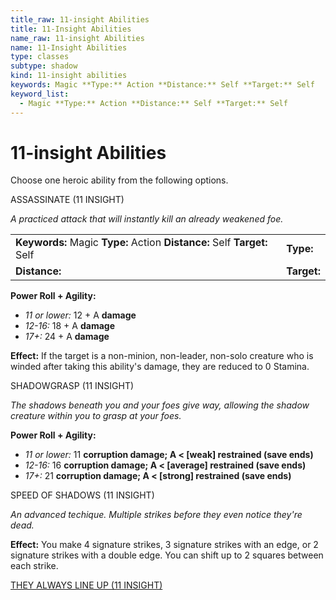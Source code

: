 ```yaml
---
title_raw: 11-insight Abilities
title: 11-Insight Abilities
name_raw: 11-insight Abilities
name: 11-Insight Abilities
type: classes
subtype: shadow
kind: 11-insight abilities
keywords: Magic **Type:** Action **Distance:** Self **Target:** Self
keyword_list:
  - Magic **Type:** Action **Distance:** Self **Target:** Self
---
```


# 11-insight Abilities

Choose one heroic ability from the following options.

ASSASSINATE (11 INSIGHT)

*A practiced attack that will instantly kill an already weakened foe.*

|                                                                          |             |
| :----------------------------------------------------------------------- | :---------- |
| **Keywords:** Magic **Type:** Action **Distance:** Self **Target:** Self | **Type:**   |
| **Distance:**                                                            | **Target:** |

**Power Roll + Agility:**

- *11 or lower:* 12 + A **damage**
- *12-16:* 18 + A **damage**
- *17+:* 24 + A **damage**

**Effect:** If the target is a non-minion, non-leader, non-solo creature who is winded after taking this ability's damage, they are reduced to 0 Stamina.

SHADOWGRASP (11 INSIGHT)

*The shadows beneath you and your foes give way, allowing the shadow creature within you to grasp at your foes.*

**Power Roll + Agility:**

- *11 or lower:* 11 **corruption damage; A \< \[weak\] restrained (save ends)**
- *12-16:* 16 **corruption damage; A \< \[average\] restrained (save ends)**
- *17+:* 21 **corruption damage; A \< \[strong\] restrained (save ends)**

SPEED OF SHADOWS (11 INSIGHT)

*An advanced techique. Multiple strikes before they even notice they're dead.*

**Effect:** You make 4 signature strikes, 3 signature strikes with an edge, or 2 signature strikes with a double edge. You can shift up to 2 squares between each strike.

[THEY ALWAYS LINE UP (11 INSIGHT)](./They%20Always%20Line%20Up.md)
